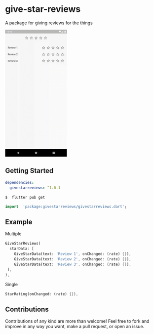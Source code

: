 
# give-star-reviews

A package for giving reviews for the things

<img src="https://github.com/buraktabn/give-star-reviews/raw/master/images/img0.gif" width="200" />

## Getting Started

```yaml
dependencies:
  givestarreviews: ^1.0.1
```

```console
$  flutter pub get
```

```dart
import  'package:givestarreviews/givestarreviews.dart';
```

## Example

Multiple
```dart
GiveStarReviews(
  starData: [
    GiveStarData(text: 'Review 1', onChanged: (rate) {}),
    GiveStarData(text: 'Review 2', onChanged: (rate) {}),
    GiveStarData(text: 'Review 3', onChanged: (rate) {}),
 ],
),
```
Single
```dart
StarRating(onChanged: (rate) {}),
```

## Contributions

Contributions of any kind are more than welcome! Feel free to fork and improve in any way you want, make a pull request, or open an issue.
